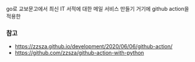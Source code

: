 go로 교보문고에서 최신 IT 서적에 대한 메일 서비스 만들기
거기에 github action을 적용한

### 참고 
- https://zzsza.github.io/development/2020/06/06/github-action/
- https://github.com/zzsza/github-action-with-python
